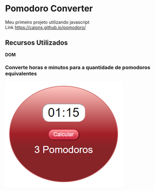 # Pomodoro Converter

Meu primeiro projeto utilizando javascript<br>
Link https://caions.github.io/pomodoro/

## Recursos Utilizados 
<strong>DOM</strong>

### Converte horas e minutos para a quantidade de pomodoros equivalentes <br>

<img src=imgrdme.png>